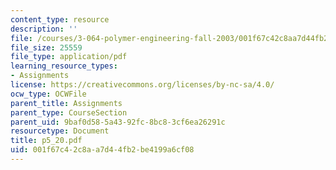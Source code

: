 ```yaml
---
content_type: resource
description: ''
file: /courses/3-064-polymer-engineering-fall-2003/001f67c42c8aa7d44fb2be4199a6cf08_p5_20.pdf
file_size: 25559
file_type: application/pdf
learning_resource_types:
- Assignments
license: https://creativecommons.org/licenses/by-nc-sa/4.0/
ocw_type: OCWFile
parent_title: Assignments
parent_type: CourseSection
parent_uid: 9baf0d58-5a43-92fc-8bc8-3cf6ea26291c
resourcetype: Document
title: p5_20.pdf
uid: 001f67c4-2c8a-a7d4-4fb2-be4199a6cf08
---
```

